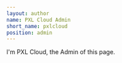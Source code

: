 ```yaml
---
layout: author
name: PXL Cloud Admin
short_name: pxlcloud
position: admin
---
```

I'm PXL Cloud, the Admin of this page.